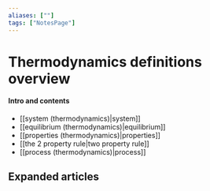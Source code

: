 ```yaml
---
aliases: [""]
tags: ["NotesPage"]
---
```


# Thermodynamics definitions overview

#### Intro and contents
- [[system (thermodynamics)|system]]
- [[equilibrium (thermodynamics)|equilibrium]]
- [[properties (thermodynamics)|properties]]
- [[the 2 property rule|two property rule]]
- [[process (thermodynamics)|process]]


## Expanded articles
